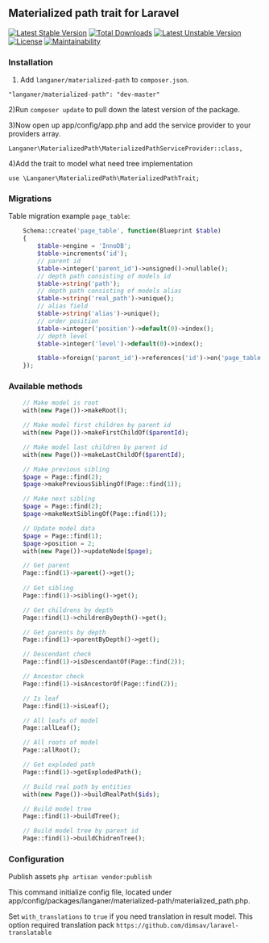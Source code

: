 ## Materialized path trait for Laravel

[![Latest Stable Version](https://poser.pugx.org/langaner/materialized-path/v/stable)](https://packagist.org/packages/langaner/materialized-path) 
[![Total Downloads](https://poser.pugx.org/langaner/materialized-path/downloads)](https://packagist.org/packages/langaner/materialized-path) 
[![Latest Unstable Version](https://poser.pugx.org/langaner/materialized-path/v/unstable)](https://packagist.org/packages/langaner/materialized-path) 
[![License](https://poser.pugx.org/langaner/materialized-path/license)](https://packagist.org/packages/langaner/materialized-path)
[![Maintainability](https://api.codeclimate.com/v1/badges/c974ea7cdbd489b8dba5/maintainability)](https://codeclimate.com/github/fey/materialized-path/maintainability)

### Installation

1) Add `langaner/materialized-path` to `composer.json`.

```
"langaner/materialized-path": "dev-master"
```

2)Run `composer update` to pull down the latest version of the package.

3)Now open up app/config/app.php and add the service provider to your providers array.

```
Langaner\MaterializedPath\MaterializedPathServiceProvider::class,
```

4)Add the trait to model what need tree implementation

```
use \Langaner\MaterializedPath\MaterializedPathTrait;
```

### Migrations

Table migration example `page_table`:

```php
	Schema::create('page_table', function(Blueprint $table)
	{
		$table->engine = 'InnoDB';
		$table->increments('id');
		// parent id
        $table->integer('parent_id')->unsigned()->nullable();
        // depth path consisting of models id
        $table->string('path');
        // depth path consisting of models alias
        $table->string('real_path')->unique();
        // alias field
        $table->string('alias')->unique();
        // order position
        $table->integer('position')->default(0)->index();
        // depth level
        $table->integer('level')->default(0)->index();

		$table->foreign('parent_id')->references('id')->on('page_table')->onDelete('cascade');
	});
```

### Available methods

```php
	// Make model is root
	with(new Page())->makeRoot();

	// Make model first children by parent id
	with(new Page())->makeFirstChildOf($parentId);

	// Make model last children by parent id
	with(new Page())->makeLastChildOf($parentId);

	// Make previous sibling
	$page = Page::find(2);
	$page->makePreviousSiblingOf(Page::find(1));

	// Make next sibling
	$page = Page::find(2);
	$page->makeNextSiblingOf(Page::find(1));

	// Update model data
	$page = Page::find(1);
	$page->position = 2;
	with(new Page())->updateNode($page);

	// Get parent
	Page::find(1)->parent()->get();
	
	// Get sibling
	Page::find(1)->sibling()->get();

	// Get childrens by depth
	Page::find(1)->childrenByDepth()->get();

	// Get parents by depth
	Page::find(1)->parentByDepth()->get();

	// Descendant check
	Page::find(1)->isDescendantOf(Page::find(2));

	// Ancestor check
	Page::find(1)->isAncestorOf(Page::find(2));

	// Is leaf
	Page::find(1)->isLeaf();

	// All leafs of model
	Page::allLeaf();

	// All roots of model
	Page::allRoot();

	// Get exploded path
	Page::find(1)->getExplodedPath();

	// Build real path by entities
	with(new Page())->buildRealPath($ids);

	// Build model tree
	Page::find(1)->buildTree();

	// Build model tree by parent id
	Page::find(1)->buildChidrenTree();
```

### Configuration

Publish assets `php artisan vendor:publish`

This command initialize config file, located under app/config/packages/langaner/materialized-path/materialized_path.php.

Set `with_translations` to `true` if you need translation in result model. This option required translation pack `https://github.com/dimsav/laravel-translatable`